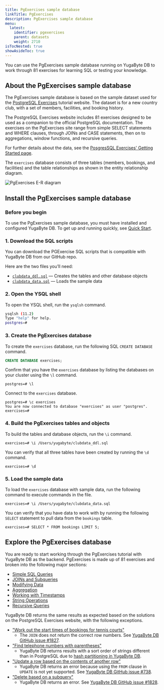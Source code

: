 ```yaml
---
title: PgExercises sample database 
linkTitle: PgExercises
description: PgExercises sample database
menu:
  latest:
    identifier: pgexercises
    parent: datasets
    weight: 2710
isTocNested: true
showAsideToc: true
---
```


You can use the PgExercises sample database running on YugaByte DB to work through 81 exercises for learning SQL or testing your knowledge.

## About the PgExercises sample database

The PgExercises sample database is based on the sample dataset used for the [PostgreSQL Exercises](https://pgexercises.com/) tutorial website. The dataset is for a new country club, with a set of members, facilities, and booking history.

The PostgreSQL Exercises website includes 81 exercises designed to be used as a companion to the official PostgreSQL documentation. The exercises on the PgExercises site range from simple SELECT statements and WHERE clauses, through JOINs and CASE statements, then on to aggregations, window functions, and recursive queries.

For further details about the data, see the [PosgresSQL Exercises' Getting Started page](https://pgexercises.com/gettingstarted.html).

The `exercises` database consists of three tables (members, bookings, and facilities) and the table relationships as shown in the entity relationship diagram.

![PgExercises E-R diagram](/images/datasets/pgexercises/pgexercises-er-diagram.png)

## Install the PgExercises sample database

### Before you begin

To use the PgExercises sample database, you must have installed and configured YugaByte DB. To get up and running quickly, see [Quick Start](/latest/quick-start/).

### 1. Download the SQL scripts

You can download the PGExercise SQL scripts that is compatible with YugaByte DB from our GitHub repo. 

Here are the two files you’ll need:

- [`clubdata_ddl.sql`](https://raw.githubusercontent.com/YugaByte/yugabyte-db/master/sample/clubdata_ddl.sql) — Creates the tables and other database objects
- [`clubdata_data.sql`](https://raw.githubusercontent.com/YugaByte/yugabyte-db/master/sample/clubdata_data.sql) — Loads the sample data

### 2. Open the YSQL shell

To open the YSQL shell, run the `ysqlsh` command.

```sh
ysqlsh (11.2)
Type "help" for help.
postgres=#
```

### 3. Create the PgExercises database

To create the `exercises` database, run the following SQL `CREATE DATABASE` command.

```sql
CREATE DATABASE exercises;
```

Confirm that you have the `exercises` database by listing the databases on your cluster using the `\l` command.

```
postgres=# \l
```

Connect to the `exercises` database.

```
postgres=# \c exercises
You are now connected to database "exercises" as user "postgres".
exercises=#
```

### 4. Build the PgExercises tables and objects

To build the tables and database objects, run the `\i` command.

```
exercises=# \i /Users/yugabyte/clubdata_ddl.sql
```

You can verify that all three tables have been created by running the `\d` command.

```
exercises=# \d
```

### 5. Load the sample data

To load the `exercises` database with sample data, run the following command to execute commands in the file.

```
exercises=# \i /Users/yugabyte/clubdata_data.sql
```

You can verify that you have data to work with by running the following `SELECT` statement to pull data from the `bookings` table.

```
exercises=# SELECT * FROM bookings LIMIT 5;
```

## Explore the PgExercises database

You are ready to start working through the PgExercises tutorial with YugaByte DB as the backend. PgExercises is made up of 81 exercises and broken into the following major sections:

- [Simple SQL Queries](https://pgexercises.com/questions/basic/)
- [JOINs and Subqueries](https://pgexercises.com/questions/joins/)
- [Modifying Data](https://pgexercises.com/questions/updates/)
- [Aggregation](https://pgexercises.com/questions/aggregates/)
- [Working with Timestamps](https://pgexercises.com/questions/date/)
- [String Operations](https://pgexercises.com/questions/string/)
- [Recursive Queries](https://pgexercises.com/questions/recursive/)

YugaByte DB returns the same results as expected based on the solutions on the PostgreSQL Exercises website, with the following exceptions.

- ["Work out the start times of bookings for tennis courts"](https://pgexercises.com/questions/joins/simplejoin2.html)
  - The `JOIN` does not return the correct row numbers. See [YugaByte DB GitHub issue #1827](https://github.com/YugaByte/yugabyte-db/issues/1827).
- ["Find telephone numbers with parentheses"](https://pgexercises.com/questions/string/reg.html)
  - YugaByte DB returns results with a sort order of strings different than in PostgreSQL due to [hash partitioning in YugaByte DB](../architecture/docdb/sharding/#hash-partitioning-tables).
- ["Update a row based on the contents of another row"](https://pgexercises.com/questions/updates/updatecalculated.html)
  - YugaByte DB returns an error because using the `FROM` clause in `UPDATE` is not yet supported. See [YugaByte DB GitHub issue #738](https://github.com/YugaByte/yugabyte-db/issues/738).
- ["Delete based on a subquery"](https://pgexercises.com/questions/updates/deletewh2.html)
  - YugaByte DB returns an error. See [YugaByte DB GitHub issue #1828](https://github.com/YugaByte/yugabyte-db/issues/1828).

